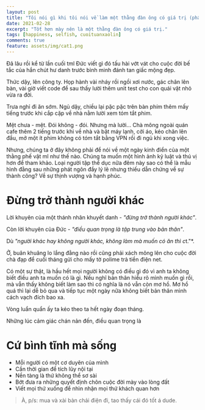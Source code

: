 ```yaml
---
layout: post
title: "Tôi nói gì khi tôi nói về làm một thằng đàn ông có giá trị (phần 2) - Bình tĩnh sống."
date: 2021-02-28
excerpt: "Tốt hơn mày nên là một thằng đàn ông có giá trị."
tags: [happiness, selfish, cuoituanxaolin]
comments: true
feature: assets/img/cat1.png
---
```


Đã lâu rồi kể từ lần cuối tml Đức viết gì đó tấu hài vớt vát cho cuộc đời bế tắc của hắn chút hư danh trước bình minh đánh tan giấc mộng đẹp.

Thức dậy, lên công ty. Họp hành vài nháy rồi ngồi xơi nước, gác chân lên bàn, vài giờ viết code để sau thấy lười thêm unit test cho con quái vật nhỏ vừa ra đời.

Trưa nghỉ đi ăn sớm. Ngủ dậy, chiều lại pặc pặc trên bàn phím thêm mấy tiếng trước khi cắp cặp về nhà nằm lười xem tóm tắt phim.

Mệt chưa - mệt. Đói không - đói. Nhưng mà lười...
Chà mông ngoài quán cafe thêm 2 tiếng trước khi về nhà và bật máy lạnh, cởi áo, kéo chăn lên đầu, mở một ít phim  không có tóm tắt bằng VPN rồi đi ngủ khi xong việc.

Nhưng, chúng ta ở đây không phải để nói về một ngày kinh điển của một thằng phế vật ml như thế nào. Chúng ta muốn một hình ảnh kỷ luật và thú vị hơn để tham khảo. Loại người tập thể dục nữa đêm này sao có thể là mẫu hình đằng sau những phát ngôn đầy lý lẽ nhưng thiếu dẫn chứng về sự thành công? Về sự thịnh vượng và hạnh phúc.

# Đừng trở thành người khác 

Lời khuyên của một thánh nhân khuyết danh - *"đừng trở thành người khác"*.

Còn lời khuyên của Đức - *"điều quan trọng là tập trung vào bản thân"*.

Dù *"người khác hay không người khác, không làm mà muốn có ăn thì c*t."*.

Ở, buân khuâng lo lắng đằng nào rồi cũng phải xách mông lên cho cuộc đời chà đạp để cuối tháng  gửi cho mấy tờ polime trả tiền điện net.

Có một sự thật, là hầu hết mọi người không có điều gì đó vì anh ta không biết điều anh ta muốn có là gì.
Nếu nghĩ bản thân hiểu rõ mình muốn gì rồi, mà vẫn thấy không biết làm sao thì có nghĩa là nó vẫn còn mơ hồ.
Mơ hồ quá thì lại dễ bỏ qua và tiếp tục một ngày nữa không biết bản thân mình cách vạch đích bao xa. 

Vòng luẩn quẩn ấy ta kéo theo ta hết ngày đoạn tháng.

Những lúc cảm giác chán nản đến, điều quan trọng là 

# Cứ bình tĩnh mà sống

- Mỗi người có một cơ duyên của mình
- Cần thời gian để tích lũy nội tại
- Nền tàng là thứ không thể sơ sài
- Bớt đưa ra những quyết định chôn cuộc đời mày vào lòng đất
- Viết mọi thứ xuống để nhìn nhận mọi thứ khách quan hơn


> À, p/s: mua và xài bàn chải điện đi, tao thấy cái đó tốt á dude.




